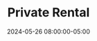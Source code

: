 ---
date: 2024-05-26 08:00:00-05:00
dates: 8:00 am on May 26 2024
draft: false
durationMinutes: 600
title: Private Rental
---